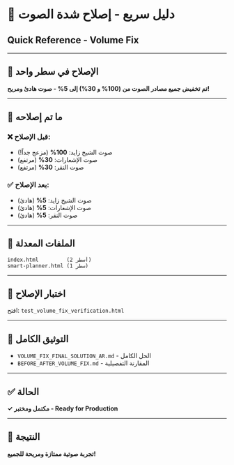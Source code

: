 # 🎯 دليل سريع - إصلاح شدة الصوت
## Quick Reference - Volume Fix

---

## 📌 الإصلاح في سطر واحد

**تم تخفيض جميع مصادر الصوت من (100% و 30%) إلى 5% - صوت هادئ ومريح!**

---

## 🔧 ما تم إصلاحه

### ❌ قبل الإصلاح:
- صوت الشيخ زايد: **100%** (مزعج جداً!)
- صوت الإشعارات: **30%** (مرتفع)
- صوت النقر: **30%** (مرتفع)

### ✅ بعد الإصلاح:
- صوت الشيخ زايد: **5%** (هادئ)
- صوت الإشعارات: **5%** (هادئ)
- صوت النقر: **5%** (هادئ)

---

## 📂 الملفات المعدلة

```
index.html         (2 أسطر)
smart-planner.html (1 سطر)
```

---

## 🧪 اختبار الإصلاح

افتح: `test_volume_fix_verification.html`

---

## 📖 التوثيق الكامل

- `VOLUME_FIX_FINAL_SOLUTION_AR.md` - الحل الكامل
- `BEFORE_AFTER_VOLUME_FIX.md` - المقارنة التفصيلية

---

## ✅ الحالة

**✓ مكتمل ومختبر - Ready for Production**

---

## 🎊 النتيجة

**تجربة صوتية ممتازة ومريحة للجميع!**
